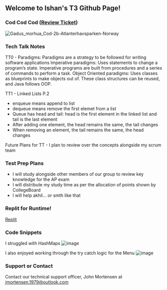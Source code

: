 ## Welcome to Ishan's T3 Github Page!

### Cod Cod Cod ([Review Ticket](https://github.com/iskapoor/ishan-trimester-tree/issues/1))
![Gadus_morhua_Cod-2b-Atlanterhavsparken-Norway](https://user-images.githubusercontent.com/86839713/158218256-044df80a-5e35-4ec9-ad4d-240a4e7ccbdd.jpg)

### Tech Talk Notes

TT0 - Paradigms:
Paradigms are a strategy to be followed for writing software applications
Imperative paradigms: Uses statements to change a program’s state. Imperative programs are built from procedures and a series of commands to perform a task.
Object Oriented paradigms: Uses classes as blueprints to make objects out of. These class structures can be reused, and Java follows OOP.

TT1 - Linked Lists P.2
- enqueue means append to list
- dequeue means remove the first elemet from a list
- Queue has head and tail: head is the first element in the linked list and tail is the last element
- After adding one element, the head remains the same, the tail changes
- When removing an element, the tail remains the same, the head changes

Future Plans for TT - I plan to review over the concepts alongside my scrum team 

### Test Prep Plans

- I will study alongside other members of our group to review key knowledge for the AP exam
- I will distribute my study time as per the allocation of points shown by CollegeBoard
- I will help akhil... or smth like that

### Replit for Runtime!

[Replit](https://replit.com/@iskapoor/ishan-trimester-tree#com/ishan/Menu.java)

### Code Snippets

I struggled with HashMaps
![image](https://user-images.githubusercontent.com/86839713/158223086-cc536940-9fa4-43b4-9115-6dceacee3b4f.png)

I also enjoyed working through the try catch logic for the Menu
![image](https://user-images.githubusercontent.com/86839713/158223200-dfedcd51-0fa0-48a8-b0a0-7e074e28d5cb.png)



### Support or Contact

Contact our technical support officer, John Mortensen at jmortensen.1979@outlook.com
